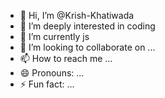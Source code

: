 - 👋 Hi, I’m @Krish-Khatiwada
- 👀 I’m deeply interested in coding
- 🌱 I’m currently js
- 💞️ I’m looking to collaborate on ...
- 📫 How to reach me ...
- 😄 Pronouns: ...
- ⚡ Fun fact: ...

<!---
Krish-Khatiwada/Krish-Khatiwada is a ✨ special ✨ repository because its `README.md` (this file) appears on your GitHub profile.
You can click the Preview link to take a look at your changes.
--->
